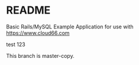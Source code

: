 # README

Basic Rails/MySQL Example Application for use with https://www.cloud66.com

test 123

This branch is master-copy.
